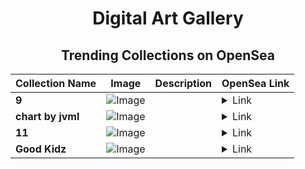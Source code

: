 <div align="center">

# Digital Art Gallery

## Trending Collections on OpenSea

| Collection Name                       | Image                                                                                     | Description                       | OpenSea Link                                                                                          |
|---------------------------------------|-------------------------------------------------------------------------------------------|-----------------------------------|--------------------------------------------------------------------------------------------------------|
| **9** | ![Image](https://i.seadn.io/s/raw/files/ec26d08b03edc53ab01675d0c50756b9.png?w=500&auto=format?w=200&auto=format) |  | <details><summary>Link</summary>[9](https://opensea.io/collection/9-31)</details> |
| **chart by jvml** | ![Image](https://i.seadn.io/s/raw/files/546d9b8bf24075ab46e1bdc793e35e55.png?w=500&auto=format?w=200&auto=format) |  | <details><summary>Link</summary>[chart by jvml](https://opensea.io/collection/chart-by-jvml)</details> |
| **11** | ![Image](https://i.seadn.io/s/raw/files/ec26d08b03edc53ab01675d0c50756b9.png?w=500&auto=format?w=200&auto=format) |  | <details><summary>Link</summary>[11](https://opensea.io/collection/11-17)</details> |
| **Good Kidz** | ![Image](https://i.seadn.io/s/raw/files/396a5d47fe836424f9a800ade0cfda4d.jpg?w=500&auto=format?w=200&auto=format) |  | <details><summary>Link</summary>[Good Kidz](https://opensea.io/collection/good-kidz-1)</details> |

</div>